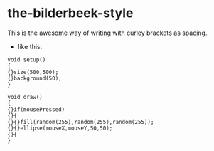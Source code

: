 # the-bilderbeek-style
This is the awesome way of writing with curley brackets as spacing.

* like this:
 
```
void setup()
{
{}size(500,500);
{}background(50);
}

void draw()
{
{}if(mousePressed)
{}{
{}{}fill(random(255),random(255),random(255));
{}{}ellipse(mouseX,mouseY,50,50);
{}{
}

